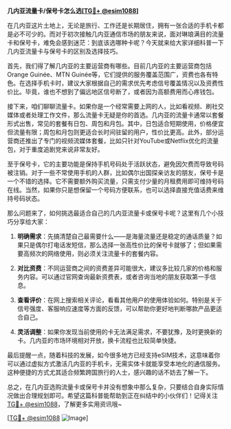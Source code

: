 **几内亚流量卡/保号卡怎么选[[TG💪+ @esim1088](https://t.me/s/esim1088)]**

在几内亚这片土地上，无论是旅行、工作还是长期居住，拥有一张合适的手机卡都是必不可少的。而对于初次接触几内亚通信市场的朋友来说，面对琳琅满目的流量卡和保号卡，难免会感到迷茫：到底该选哪种卡呢？今天就来给大家详细科普一下几内亚流量卡与保号卡的区别及选择技巧。

首先，我们得了解几内亚的主要运营商有哪些。目前几内亚的主要运营商包括Orange Guinée、MTN Guinée等，它们提供的服务覆盖范围广，资费也各有特色。在选择手机卡时，建议大家根据自己的需求优先考虑信号覆盖情况以及资费性价比。毕竟，谁也不想到了偏远地区信号断了，或者因为高额费用而心疼钱包。

接下来，咱们聊聊流量卡。如果你是一个经常需要上网的人，比如看视频、刷社交媒体或者处理工作文件，那么流量卡无疑是你的首选。几内亚的流量卡通常以套餐形式出售，常见的套餐有日包、周包和月包。其中，日包适合短期使用，价格便宜但流量有限；周包和月包则更适合长时间驻留的用户，性价比更高。此外，部分运营商还推出了专门的视频流媒体套餐，比如只针对YouTube或Netflix优化的流量包，对于重度追剧党来说非常友好。

至于保号卡，它的主要功能是保持手机号码处于活跃状态，避免因欠费而导致号码被注销。对于一些不常使用手机的人群，比如偶尔出国探亲访友的朋友，保号卡是一个不错的选择。它不需要额外购买流量，只需支付少量的月租费用即可维持号码在线。当然，如果你只是想保留一个号码方便联系，也可以选择直接充值话费来维持号码状态。

那么问题来了，如何挑选最适合自己的几内亚流量卡或保号卡呢？这里有几个小技巧分享给大家：

1. **明确需求**：先搞清楚自己最需要什么——是海量流量还是稳定的通话质量？如果只是偶尔打电话发短信，那么选择一张高性价比的保号卡就够了；但如果需要高频次的网络使用，则必须关注流量卡的套餐内容。

2. **对比资费**：不同运营商之间的资费差异可能很大，建议多比较几家的价格和服务内容。可以通过官网查询最新资费表，或者咨询当地的朋友获取第一手信息。

3. **查看评价**：在网上搜索相关评论，看看其他用户的使用体验如何。特别是关于信号强度、客服响应速度等方面的反馈，可以帮助你更好地判断哪款产品更适合自己。

4. **灵活调整**：如果你发现当前使用的卡无法满足需求，不要犹豫，及时更换新的卡。几内亚的市场环境相对开放，换卡流程也比较简单快捷。

最后提醒一点，随着科技的发展，如今很多地方已经支持eSIM技术，这意味着你可以通过虚拟方式激活几内亚的手机卡，无需实体卡就能享受本地化的通信服务。这种便捷的方式尤其适合频繁跨国旅行的人士，感兴趣的话不妨去了解一下。

总之，在几内亚选购流量卡或保号卡并没有想象中那么复杂，只要结合自身实际情况做出合理规划即可。希望这篇科普能帮助到正在纠结中的小伙伴们！记得关注[TG💪+ @esim1088](https://t.me/s/esim1088)，了解更多实用资讯哦~

[[TG💪+ @esim1088](https://t.me/s/esim1088) ![Image](https://i.postimg.cc/4NQfJmqS/Snipaste-2025-05-13-00-14-12.png)]